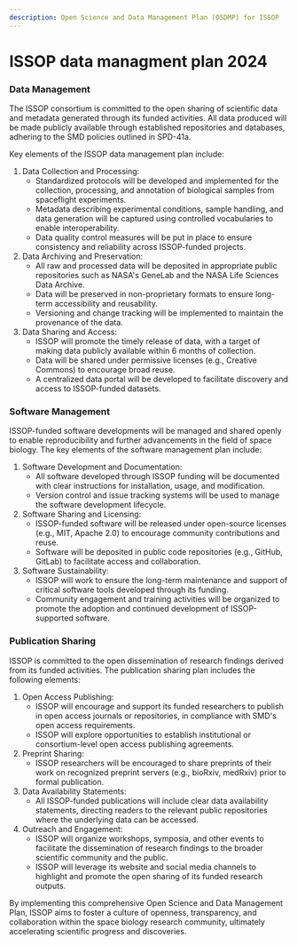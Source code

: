 ```yaml
---
description: Open Science and Data Management Plan (OSDMP) for ISSOP
---
```


# ISSOP data managment plan 2024

### Data Management

The ISSOP consortium is committed to the open sharing of scientific data and metadata generated through its funded activities. All data produced will be made publicly available through established repositories and databases, adhering to the SMD policies outlined in SPD-41a.

Key elements of the ISSOP data management plan include:

1. Data Collection and Processing:
   * Standardized protocols will be developed and implemented for the collection, processing, and annotation of biological samples from spaceflight experiments.
   * Metadata describing experimental conditions, sample handling, and data generation will be captured using controlled vocabularies to enable interoperability.
   * Data quality control measures will be put in place to ensure consistency and reliability across ISSOP-funded projects.
2. Data Archiving and Preservation:
   * All raw and processed data will be deposited in appropriate public repositories such as NASA's GeneLab and the NASA Life Sciences Data Archive.
   * Data will be preserved in non-proprietary formats to ensure long-term accessibility and reusability.
   * Versioning and change tracking will be implemented to maintain the provenance of the data.
3. Data Sharing and Access:
   * ISSOP will promote the timely release of data, with a target of making data publicly available within 6 months of collection.
   * Data will be shared under permissive licenses (e.g., Creative Commons) to encourage broad reuse.
   * A centralized data portal will be developed to facilitate discovery and access to ISSOP-funded datasets.

### Software Management

ISSOP-funded software developments will be managed and shared openly to enable reproducibility and further advancements in the field of space biology. The key elements of the software management plan include:

1. Software Development and Documentation:
   * All software developed through ISSOP funding will be documented with clear instructions for installation, usage, and modification.
   * Version control and issue tracking systems will be used to manage the software development lifecycle.
2. Software Sharing and Licensing:
   * ISSOP-funded software will be released under open-source licenses (e.g., MIT, Apache 2.0) to encourage community contributions and reuse.
   * Software will be deposited in public code repositories (e.g., GitHub, GitLab) to facilitate access and collaboration.
3. Software Sustainability:
   * ISSOP will work to ensure the long-term maintenance and support of critical software tools developed through its funding.
   * Community engagement and training activities will be organized to promote the adoption and continued development of ISSOP-supported software.

### Publication Sharing

ISSOP is committed to the open dissemination of research findings derived from its funded activities. The publication sharing plan includes the following elements:

1. Open Access Publishing:
   * ISSOP will encourage and support its funded researchers to publish in open access journals or repositories, in compliance with SMD's open access requirements.
   * ISSOP will explore opportunities to establish institutional or consortium-level open access publishing agreements.
2. Preprint Sharing:
   * ISSOP researchers will be encouraged to share preprints of their work on recognized preprint servers (e.g., bioRxiv, medRxiv) prior to formal publication.
3. Data Availability Statements:
   * All ISSOP-funded publications will include clear data availability statements, directing readers to the relevant public repositories where the underlying data can be accessed.
4. Outreach and Engagement:
   * ISSOP will organize workshops, symposia, and other events to facilitate the dissemination of research findings to the broader scientific community and the public.
   * ISSOP will leverage its website and social media channels to highlight and promote the open sharing of its funded research outputs.

By implementing this comprehensive Open Science and Data Management Plan, ISSOP aims to foster a culture of openness, transparency, and collaboration within the space biology research community, ultimately accelerating scientific progress and discoveries.

